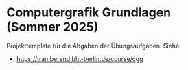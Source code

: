# Computergrafik Grundlagen (Sommer 2025)

Projekttemplate für die Abgaben der Übungsaufgaben. Siehe:

- https://tramberend.bht-berlin.de/course/cgg



